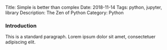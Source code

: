 Title: Simple is better than complex 
Date: 2018-11-14
Tags: python, jupyter, library
Description: The Zen of Python
Category: Python

### Introduction

This is a standard paragraph. Lorem ipsum dolor sit amet, consectetuer adipiscing elit.